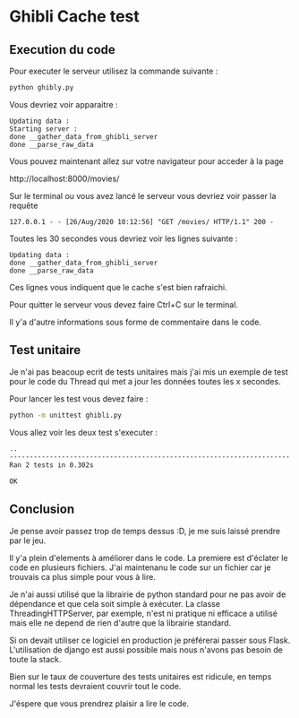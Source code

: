 # Ghibli Cache test

## Execution du code
Pour executer le serveur utilisez la commande suivante : 

```bash
python ghibly.py
```

Vous devriez voir apparaitre :

```
Updating data :
Starting server :
done __gather_data_from_ghibli_server
done __parse_raw_data
```

Vous pouvez maintenant allez sur votre navigateur pour acceder à la page

http://localhost:8000/movies/

Sur le terminal ou vous avez lancé le serveur vous devriez voir passer la requête

```
127.0.0.1 - - [26/Aug/2020 10:12:56] "GET /movies/ HTTP/1.1" 200 -
```

Toutes les 30 secondes vous devriez voir les lignes suivante : 
```
Updating data :
done __gather_data_from_ghibli_server
done __parse_raw_data
```
Ces lignes vous indiquent que le cache s'est bien rafraichi.

Pour quitter le serveur vous devez faire Ctrl+C sur le terminal.

Il y'a d'autre informations sous forme de commentaire dans le code.

## Test unitaire

Je n'ai pas beacoup ecrit de tests unitaires mais j'ai mis un exemple de test pour
le code du Thread qui met a jour les données toutes les x secondes.

Pour lancer les test vous devez faire :
```bash
python -m unittest ghibli.py
```

Vous allez voir les deux test s'executer : 
```bash
..
----------------------------------------------------------------------
Ran 2 tests in 0.302s

OK
```

## Conclusion
Je pense avoir passez trop de temps dessus :D, je me suis laissé prendre par le jeu.

Il y'a plein d'elements à améliorer dans le code. La premiere est d'éclater le code
en plusieurs fichiers. J'ai maintenanu le code sur un fichier car je trouvais ca plus simple
pour vous à lire.

Je n'ai aussi utilisé que la librairie de python standard pour ne pas avoir de dépendance et
que cela soit simple à exécuter.
La classe ThreadingHTTPServer, par exemple, n'est ni pratique ni efficace a utilisé mais elle
ne depend de rien d'autre que la librairie standard.

Si on devait utiliser ce logiciel en production je préférerai passer sous Flask. L'utilisation
de django est aussi possible mais nous n'avons pas besoin de toute la stack.

Bien sur le taux de couverture des tests unitaires est ridicule, en temps normal les tests devraient
couvrir tout le code.

J'éspere que vous prendrez plaisir a lire le code.



